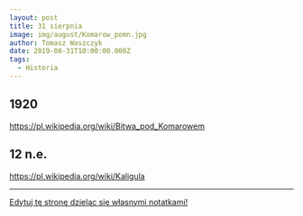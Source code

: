 ```yaml
---
layout: post
title: 31 sierpnia
image: img/august/Komarow_pomn.jpg
author: Tomasz Waszczyk
date: 2019-08-31T10:00:00.000Z
tags:
  - Historia
---
```


## 1920

<https://pl.wikipedia.org/wiki/Bitwa_pod_Komarowem>

## 12 n.e.

https://pl.wikipedia.org/wiki/Kaligula

---

<a href="https://github.com/TomaszWaszczyk/historia.waszczyk.com/edit/master/src/content/august-31.md" target="_blank">Edytuj tę stronę dzieląc się własnymi notatkami!</a>
